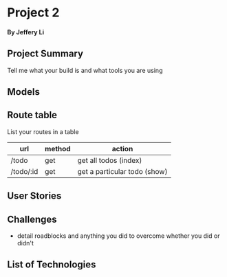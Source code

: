 # Project 2
#### By Jeffery Li

## Project Summary

Tell me what your build is and what tools you are using

## Models

## Route table

List your routes in a table

| url | method | action |
|-----|--------|--------|
| /todo | get | get all todos (index)|
| /todo/:id | get | get a particular todo (show)|

## User Stories

## Challenges

- detail roadblocks and anything you did to overcome whether you did or didn't

## List of Technologies



